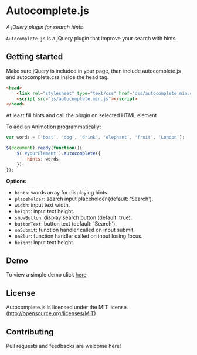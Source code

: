 # Autocomplete.js
*A jQuery plugin for search hints*

`Autocomplete.js` is a jQuery plugin that improve your search with hints.

## Getting started
Make sure jQuery is included in your page, than include autocomplete.js and autocomplete.css inside the head tag.

```html
<head>
	<link rel="stylesheet" type="text/css" href="css/autocomplete.min.css"/>
	<script src="js/autocomplete.min.js"></script>
</head>
```

At least fill hints and call the plugin on selected HTML element

To add an Animotion programmatically:
```javascript
var words = ['boat', 'dog', 'drink', 'elephant', 'fruit', 'London'];

$(document).ready(function(){
	$('#yourElement').autocomplete({
		hints: words
	});
});
```

**Options** 

- `hints`: words array for displaying hints.
- `placeholder`: search input placeholder (default: 'Search').
- `width`: input text width.
- `height`: input text height.
- `showButton`: display search button (default: true).
- `buttonText`: button text (default: 'Search').
- `onSubmit`: function handler called on input submit.
- `onBlur`: function handler called on input losing focus.
- `height`: input text height.


## Demo
To view a simple demo click [here](http://lorecioni.github.io/autocomplete.js)

## License
Autocomplete.js is licensed under the MIT license. (http://opensource.org/licenses/MIT)

## Contributing
Pull requests and feedbacks are welcome here!
